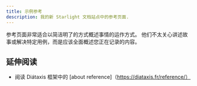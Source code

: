 ```yaml
---
title: 示例参考
description: 我的新 Starlight 文档站点中的参考页面.
---
```


参考页面非常适合以简洁明了的方式概述事情的运作方式。
他们不太关心讲述故事或解决特定用例，而是应该全面概述您正在记录的内容。

## 延伸阅读

- 阅读 Diátaxis 框架中的 [about reference]（https://diataxis.fr/reference/）
